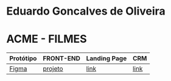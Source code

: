 # Eduardo Goncalves de Oliveira

# ACME - FILMES

Protótipo | FRONT-END | Landing Page | CRM
----------|-----------|--------------|-----
[Figma][link1] | [projeto][link2] | [link][link3] | [link][link3] 


[link1]: https://www.figma.com/file/VdGXscqzzSu560PdgEABOh/Projeto3Sem---FrontEnd?type=design&node-id=14%3A19&mode=design&t=ovSsSvJnz17CPEge-1
[link2]: https://github.com/EduardoGoncalvesdeOliveira/ACME-Filmes_Front
[link3]: https://eduardogoncalvesdeoliveira.github.io/ACME-Filmes_Front/